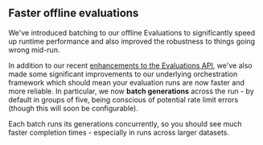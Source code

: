 ## Faster offline evaluations

We've introduced batching to our offline Evaluations to significantly speed up runtime performance and also improved the robustness to things going wrong mid-run.

In addition to our recent [enhancements to the Evaluations API](changelog:evaluation-api-enhancements), we've also made some significant improvements to our underlying orchestration framework which should mean your evaluation runs are now faster and more reliable. In particular, we now **batch generations** across the run - by default in groups of five, being conscious of potential rate limit errors (though this will soon be configurable). 

Each batch runs its generations concurrently, so you should see much faster completion times - especially in runs across larger datasets.